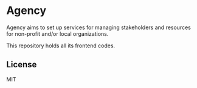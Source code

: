# Agency
Agency aims to set up services for managing stakeholders and resources for non-profit and/or local organizations.  

This repository holds all its frontend codes.


## License

MIT

